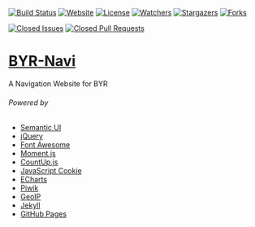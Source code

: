 [![Build Status](https://travis-ci.org/iROCKBUNNY/BYR-Navi.svg)](https://travis-ci.org/iROCKBUNNY/BYR-Navi)
[![Website](https://img.shields.io/website-up-down-green-red/http/byr123.irockbunny.com.svg)](http://byr123.irockbunny.com/)
[![License](https://img.shields.io/github/license/iROCKBUNNY/BYR-Navi.svg)](/LICENSE)
[![Watchers](https://img.shields.io/github/watchers/iROCKBUNNY/BYR-Navi.svg?style=social&label=Watch)](https://github.com/iROCKBUNNY/BYR-Navi/watchers)
[![Stargazers](https://img.shields.io/github/stars/iROCKBUNNY/BYR-Navi.svg?style=social&label=Star)](https://github.com/iROCKBUNNY/BYR-Navi/stargazers)
[![Forks](https://img.shields.io/github/forks/iROCKBUNNY/BYR-Navi.svg?style=social&label=Fork)](https://github.com/iROCKBUNNY/BYR-Navi/network)

[![Closed Issues](https://img.shields.io/github/issues-closed/iROCKBUNNY/BYR-Navi.svg)](https://github.com/iROCKBUNNY/BYR-Navi/issues)
[![Closed Pull Requests](https://img.shields.io/github/issues-pr-closed/iROCKBUNNY/BYR-Navi.svg)](https://github.com/iROCKBUNNY/BYR-Navi/pulls)

# [BYR-Navi](http://byr123.irockbunny.com/)
A Navigation Website for BYR

###### Powered by
* [Semantic UI](http://semantic-ui.com/)
* [jQuery](http://jquery.com/)
* [Font Awesome](http://fontawesome.io/)
* [Moment.js](http://momentjs.com/)
* [CountUp.js](http://inorganik.github.io/countUp.js/)
* [JavaScript Cookie](https://github.com/js-cookie/js-cookie)
* [ECharts](http://echarts.baidu.com/)
* [Piwik](https://piwik.org/)
* [GeoIP](http://www.maxmind.com)
* [Jekyll](http://jekyllrb.com/)
* [GitHub Pages](https://pages.github.com/)
